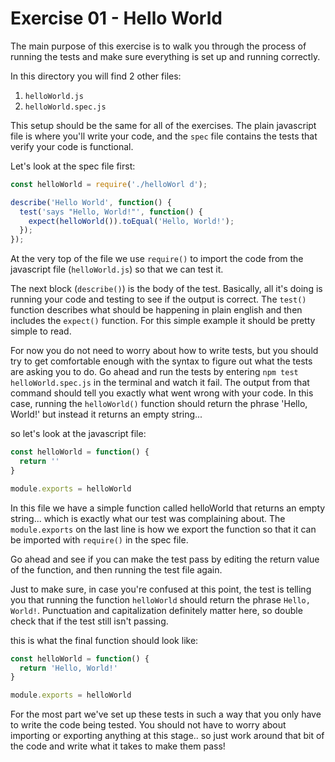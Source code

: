 # Exercise 01 - Hello World

The main purpose of this exercise is to walk you through the process of running the tests and make sure everything is set up
and running correctly.

In this directory you will find 2 other files:
  1. `helloWorld.js`
  2. `helloWorld.spec.js`

This setup should be the same for all of the exercises.  The plain javascript file is where you'll write your code, and the `spec`
file contains the tests that verify your code is functional.

Let's look at the spec file first:
```javascript
const helloWorld = require('./helloWorl d');

describe('Hello World', function() {
  test('says "Hello, World!"', function() {
    expect(helloWorld()).toEqual('Hello, World!');
  });
});
```
At the very top of the file we use `require()` to import the code from the javascript file (`helloWorld.js`) so that we can test it.

The next block (`describe()`) is the body of the test.  Basically, all it's doing is running your code and testing to see if the
output is correct.  The `test()` function describes what should be happening in plain english and then includes the `expect()` function. 
For this simple example it should be pretty simple to read.

For now you do not need to worry about how to write tests, but you should try to get comfortable enough with the syntax to figure out
what the tests are asking you to do.  Go ahead and run the tests by entering `npm test helloWorld.spec.js` in the terminal and watch it
fail.  The output from that command should tell you exactly what went wrong with your code.
In this case, running the `helloWorld()` function should return the phrase 'Hello, World!' but instead it returns an empty string...

so let's look at the javascript file:
```javascript
const helloWorld = function() {
  return ''
}

module.exports = helloWorld
```
In this file we have a simple function called helloWorld that returns an empty string... which is exactly what our test was complaining about.  The `module.exports` on the last line is how we export the function so that it can be imported with `require()` in the spec file.

Go ahead and see if you can make the test pass by editing the return value of the function, and then running the test file again.

Just to make sure, in case you're confused at this point, the test is telling you that running the function `helloWorld` should return the phrase `Hello, World!`.  Punctuation and capitalization definitely matter here, so double check that if the test still isn't passing.

this is what the final function should look like:
```javascript
const helloWorld = function() {
  return 'Hello, World!'
}

module.exports = helloWorld
```

For the most part we've set up these tests in such a way that you only have to write the code being tested.
You should not have to worry about importing or exporting anything at this stage.. so just work around that bit of the code
and write what it takes to make them pass!
